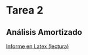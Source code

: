# Tarea 2
## Análisis Amortizado

[Informe en Latex (lectura)](https://www.overleaf.com/read/mcbpctckpyfq)
